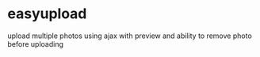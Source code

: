 # easyupload

upload multiple photos using ajax with preview and ability to remove photo before uploading
